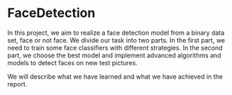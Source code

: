 # FaceDetection

In this project, we aim to realize a face detection model from a binary data set, face or not face. We divide our task into two parts. In the first part, we need to train some face classifiers with different strategies. In the second part, we choose the best model and implement advanced algorithms and models to detect faces on new test pictures.

We will describe what we have learned and what we have achieved in the report.
